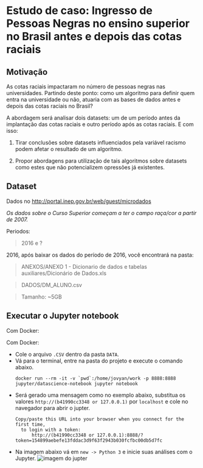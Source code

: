 # Estudo de caso: Ingresso de Pessoas Negras no ensino superior no Brasil antes e depois das cotas raciais

## Motivação

As cotas raciais impactaram no número de pessoas negras nas universidades. Partindo deste ponto: como um algoritmo para definir quem entra na universidade ou não, atuaria com as bases de dados antes e depois das cotas raciais no Brasil?

A abordagem será analisar dois datasets: um de um período antes da implantação das cotas raciais e outro período após as cotas raciais. E com isso:

1. Tirar conclusões sobre datasets influenciados pela variável racismo podem afetar o resultado de um algoritmo.

2. Propor abordagens para utilização de tais algoritmos sobre datasets como estes que não potencializem opressões já existentes.

## Dataset

Dados no http://portal.inep.gov.br/web/guest/microdados

*Os dados sobre o Curso Superior começam a ter o campo raça/cor a partir de 2007.*

Periodos:
> 2016 e ?

2016, após baixar os dados do período de 2016, você encontrará na pasta:
> ANEXOS/ANEXO 1 - Dicionario de dados e tabelas auxiliares/Dicionário de Dados.xls

> DADOS/DM_ALUNO.csv

> Tamanho: ~5GB

## Executar o Jupyter notebook

Com Docker:

Com Docker:
- Cole o arquivo `.CSV` dentro da pasta `DATA`.
- Vá para o terminal, entre na pasta do projeto e execute o comando abaixo.
  ```SH
  docker run --rm -it -v `pwd`:/home/jovyan/work -p 8888:8888 jupyter/datascience-notebook jupyter notebook
  ```
- Será gerado uma mensagem como no exemplo abaixo, substitua os valores `http://(b41990cc3348 or 127.0.0.1)` por `localhost` e cole no navegador para abrir o jupter.
  ```SH
  Copy/paste this URL into your browser when you connect for the first time,
    to login with a token:
        http://(b41990cc3348 or 127.0.0.1):8888/?token=154899aebefe13fddac3d9f63f2943b030fcfbc00db5d7fc
  ```
- Na imagem abaixo vá em `new -> Python 3` e inicie suas análises com o Jupyter.
  ![imagem do jupter](./DATA/jupyter.png)